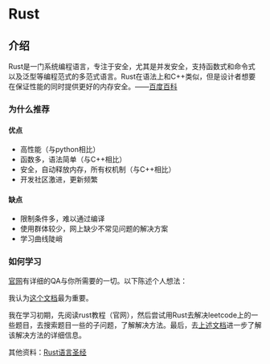 # Rust
## 介绍
Rust是一门系统编程语言，专注于安全，尤其是并发安全，支持函数式和命令式以及泛型等编程范式的多范式语言。Rust在语法上和C++类似，但是设计者想要在保证性能的同时提供更好的内存安全。——[百度百科](https://baike.baidu.com/item/Rust%E8%AF%AD%E8%A8%80)

### 为什么推荐
#### 优点
* 高性能（与python相比）
* 函数多，语法简单（与C++相比）
* 安全，自动释放内存，所有权机制（与C++相比）
* 开发社区激进，更新频繁
#### 缺点
* 限制条件多，难以通过编译
* 使用群体较少，网上缺少不常见问题的解决方案
* 学习曲线陡峭
### 如何学习
[官网](https://www.rust-lang.org/zh-CN/)有详细的QA与你所需要的一切。以下陈述个人想法：

我认为[这个文档](https://doc.rust-lang.org/std/index.html)最为重要。

我在学习初期，先阅读rust教程（官网），然后尝试用Rust去解决leetcode上的一些题目，去搜索题目一些的子问题，了解解决方法。最后，去[上述文档](https://doc.rust-lang.org/std/index.html)进一步了解该解决方法的详细信息。

其他资料：[Rust语言圣经](https://course.rs/about-book.html)